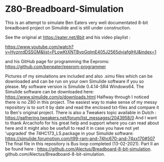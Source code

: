 # Z80-Breadboard-Simulation
This is an attempt to simulate Ben Eaters very well documentated 8-bit breadboard project on Simulide and is still under construction.

See the original at https://eater.net/8bit and his video playlist :

https://www.youtube.com/watch?v=HyznrdDSSGM&list=PLowKtXNTBypGqImE405J2565dvjafglHU&index=1 

and his GitHub page for programming the Eeproms: https://github.com/beneater/eeprom-programmer

Pictures of my simulations are included and also .simu files which can be downloaded and can be run on your own Simulide software if you so please.
My software version is Simulide 0.4.14-SR4 Windows64. The Simulide software can be downloaded here:
https://www.simulide.com/p/downloads.html
Halfway through I noticed there is no Z80 in this project.
The easiest way to make sense of my messy repository is to sort it by date and read the enclosed txt-files and compare it to Ben's original project.
There is also a Tweakers topic available in  Dutch : https://gathering.tweakers.net/forum/list_messages/2043958/0 
And I want to thank Arcachofo for his great help and support where you can read about here and it might also be usefull to read it in case you have not yet 'upgraded' the 74HC173_LS.package in your Simulide software: https://simulide.forumotion.com/t99-ram-and-74hc670-and-74xx170#507
The final file in this repository is Bus loop completed (13-02-2021).
Part II an be found here : https://github.com/Alectus/Breadboard-8-bit-simulation.
github.com/Alectus/Breadboard-8-bit-simulation.

